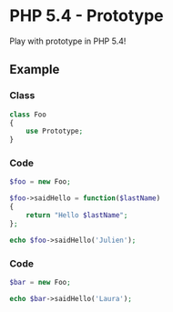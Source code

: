 # PHP 5.4 - Prototype

Play with prototype in PHP 5.4!

## Example

### Class
``` php
class Foo
{
	use Prototype;
}
```

### Code
``` php
$foo = new Foo;

$foo->saidHello = function($lastName)
{
	return "Hello $lastName";
};

echo $foo->saidHello('Julien');
```

### Code
```php
$bar = new Foo;

echo $bar->saidHello('Laura');
```